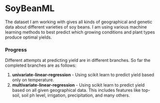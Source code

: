 # SoyBeanML
The dataset I am working with gives all kinds of geographical and genetic
data about different varieties of soy beans. I am using various machine
learning methods to best predict which growing conditions and plant types
produce optimal yields. 
### Progress
Different attempts at predicting yield are in different branches. So far the
completed branches are as follows:
1. **univariate-linear-regression** - Using scikit learn  to predict
   yield based only on temperature.
2. **multivariate-linear-regression** - Using scikit learn to predict yield
   based on all given geographical data. This includes features like top-soil,
   soil ph level, irrigation, precipitation, and many others. 
